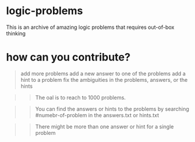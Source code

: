 # logic-problems
This is an archive of amazing logic problems that requires out-of-box thinking

# how can you contribute?

> add more problems
> add a new answer to one of the problems
> add a hint to a problem
> fix the ambiguities in the problems, answers, or the hints


>> The oal is to reach to 1000 problems.

>> You can find the answers or hints to the problems by searching #numebr-of-problem in the answers.txt or hints.txt

>> There might be more than one answer or hint for a single problem 
